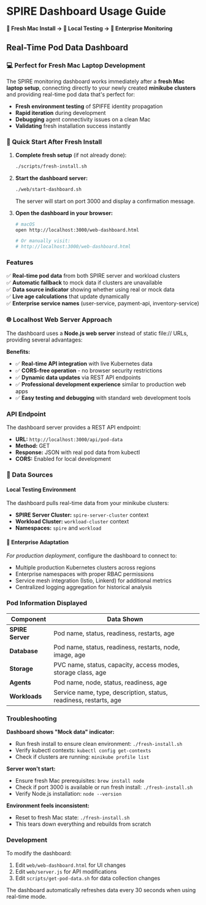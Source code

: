 # SPIRE Dashboard Usage Guide

**🍎 Fresh Mac Install → 🔬 Local Testing → 🏢 Enterprise Monitoring**

## Real-Time Pod Data Dashboard

### 💻 Perfect for Fresh Mac Laptop Development
The SPIRE monitoring dashboard works immediately after a **fresh Mac laptop setup**, connecting directly to your newly created **minikube clusters** and providing real-time pod data that's perfect for:
- **Fresh environment testing** of SPIFFE identity propagation
- **Rapid iteration** during development 
- **Debugging** agent connectivity issues on a clean Mac
- **Validating** fresh installation success instantly

### 🚀 Quick Start After Fresh Install

1. **Complete fresh setup** (if not already done):
   ```bash
   ./scripts/fresh-install.sh
   ```

2. **Start the dashboard server:**
   ```bash
   ./web/start-dashboard.sh
   ```
   The server will start on port 3000 and display a confirmation message.

3. **Open the dashboard in your browser:**
   ```bash
   # macOS
   open http://localhost:3000/web-dashboard.html
   
   # Or manually visit:
   # http://localhost:3000/web-dashboard.html
   ```

### Features

✅ **Real-time pod data** from both SPIRE server and workload clusters  
✅ **Automatic fallback** to mock data if clusters are unavailable  
✅ **Data source indicator** showing whether using real or mock data  
✅ **Live age calculations** that update dynamically  
✅ **Enterprise service names** (user-service, payment-api, inventory-service)  

### 🌐 Localhost Web Server Approach

The dashboard uses a **Node.js web server** instead of static file:// URLs, providing several advantages:

**Benefits:**
- ✅ **Real-time API integration** with live Kubernetes data
- ✅ **CORS-free operation** - no browser security restrictions  
- ✅ **Dynamic data updates** via REST API endpoints
- ✅ **Professional development experience** similar to production web apps
- ✅ **Easy testing and debugging** with standard web development tools

### API Endpoint

The dashboard server provides a REST API endpoint:

- **URL:** `http://localhost:3000/api/pod-data`
- **Method:** GET
- **Response:** JSON with real pod data from kubectl
- **CORS:** Enabled for local development

### 📡 Data Sources

#### Local Testing Environment
The dashboard pulls real-time data from your minikube clusters:
- **SPIRE Server Cluster:** `spire-server-cluster` context
- **Workload Cluster:** `workload-cluster` context  
- **Namespaces:** `spire` and `workload`

#### 🏢 Enterprise Adaptation
*For production deployment*, configure the dashboard to connect to:
- Multiple production Kubernetes clusters across regions
- Enterprise namespaces with proper RBAC permissions
- Service mesh integration (Istio, Linkerd) for additional metrics
- Centralized logging aggregation for historical analysis

### Pod Information Displayed

| Component | Data Shown |
|-----------|-------------|
| **SPIRE Server** | Pod name, status, readiness, restarts, age |
| **Database** | Pod name, status, readiness, restarts, node, image, age |
| **Storage** | PVC name, status, capacity, access modes, storage class, age |
| **Agents** | Pod name, node, status, readiness, age |
| **Workloads** | Service name, type, description, status, readiness, restarts, age |

### Troubleshooting

**Dashboard shows "Mock data" indicator:**
- Run fresh install to ensure clean environment: `./fresh-install.sh`
- Verify kubectl contexts: `kubectl config get-contexts`
- Check if clusters are running: `minikube profile list`

**Server won't start:**
- Ensure fresh Mac prerequisites: `brew install node`
- Check if port 3000 is available or run fresh install: `./fresh-install.sh`
- Verify Node.js installation: `node --version`

**Environment feels inconsistent:**
- Reset to fresh Mac state: `./fresh-install.sh`
- This tears down everything and rebuilds from scratch

### Development

To modify the dashboard:
1. Edit `web/web-dashboard.html` for UI changes
2. Edit `web/server.js` for API modifications  
3. Edit `scripts/get-pod-data.sh` for data collection changes

The dashboard automatically refreshes data every 30 seconds when using real-time mode.